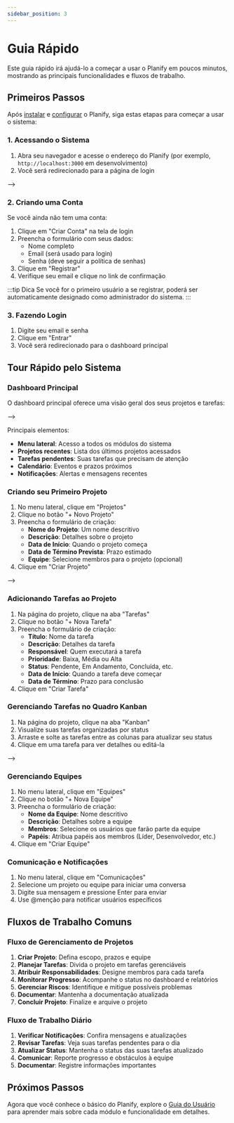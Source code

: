 ```yaml
---
sidebar_position: 3
---
```


# Guia Rápido

Este guia rápido irá ajudá-lo a começar a usar o Planify em poucos minutos, mostrando as principais funcionalidades e fluxos de trabalho.

## Primeiros Passos

Após [instalar](./installation) e [configurar](./configuration) o Planify, siga estas etapas para começar a usar o sistema:

### 1. Acessando o Sistema

1. Abra seu navegador e acesse o endereço do Planify (por exemplo, `http://localhost:3000` em desenvolvimento)
2. Você será redirecionado para a página de login

<!-- <!-- ![Tela de Login](/img/docs/login-screen.png) --> -->

### 2. Criando uma Conta

Se você ainda não tem uma conta:

1. Clique em "Criar Conta" na tela de login
2. Preencha o formulário com seus dados:
   - Nome completo
   - Email (será usado para login)
   - Senha (deve seguir a política de senhas)
3. Clique em "Registrar"
4. Verifique seu email e clique no link de confirmação

:::tip Dica
Se você for o primeiro usuário a se registrar, poderá ser automaticamente designado como administrador do sistema.
:::

### 3. Fazendo Login

1. Digite seu email e senha
2. Clique em "Entrar"
3. Você será redirecionado para o dashboard principal

## Tour Rápido pelo Sistema

### Dashboard Principal

O dashboard principal oferece uma visão geral dos seus projetos e tarefas:

<!-- <!-- ![Dashboard Principal](/img/docs/main-dashboard.png) --> -->

Principais elementos:
- **Menu lateral**: Acesso a todos os módulos do sistema
- **Projetos recentes**: Lista dos últimos projetos acessados
- **Tarefas pendentes**: Suas tarefas que precisam de atenção
- **Calendário**: Eventos e prazos próximos
- **Notificações**: Alertas e mensagens recentes

### Criando seu Primeiro Projeto

1. No menu lateral, clique em "Projetos"
2. Clique no botão "+ Novo Projeto"
3. Preencha o formulário de criação:
   - **Nome do Projeto**: Um nome descritivo
   - **Descrição**: Detalhes sobre o projeto
   - **Data de Início**: Quando o projeto começa
   - **Data de Término Prevista**: Prazo estimado
   - **Equipe**: Selecione membros para o projeto (opcional)
4. Clique em "Criar Projeto"

<!-- <!-- ![Criação de Projeto](/img/docs/create-project.png) --> -->

### Adicionando Tarefas ao Projeto

1. Na página do projeto, clique na aba "Tarefas"
2. Clique no botão "+ Nova Tarefa"
3. Preencha o formulário de criação:
   - **Título**: Nome da tarefa
   - **Descrição**: Detalhes da tarefa
   - **Responsável**: Quem executará a tarefa
   - **Prioridade**: Baixa, Média ou Alta
   - **Status**: Pendente, Em Andamento, Concluída, etc.
   - **Data de Início**: Quando a tarefa deve começar
   - **Data de Término**: Prazo para conclusão
4. Clique em "Criar Tarefa"

### Gerenciando Tarefas no Quadro Kanban

1. Na página do projeto, clique na aba "Kanban"
2. Visualize suas tarefas organizadas por status
3. Arraste e solte as tarefas entre as colunas para atualizar seu status
4. Clique em uma tarefa para ver detalhes ou editá-la

<!-- <!-- ![Quadro Kanban](/img/docs/kanban-board.png) --> -->

### Gerenciando Equipes

1. No menu lateral, clique em "Equipes"
2. Clique no botão "+ Nova Equipe"
3. Preencha o formulário de criação:
   - **Nome da Equipe**: Nome descritivo
   - **Descrição**: Detalhes sobre a equipe
   - **Membros**: Selecione os usuários que farão parte da equipe
   - **Papéis**: Atribua papéis aos membros (Líder, Desenvolvedor, etc.)
4. Clique em "Criar Equipe"

### Comunicação e Notificações

1. No menu lateral, clique em "Comunicações"
2. Selecione um projeto ou equipe para iniciar uma conversa
3. Digite sua mensagem e pressione Enter para enviar
4. Use @menção para notificar usuários específicos

## Fluxos de Trabalho Comuns

### Fluxo de Gerenciamento de Projetos

1. **Criar Projeto**: Defina escopo, prazos e equipe
2. **Planejar Tarefas**: Divida o projeto em tarefas gerenciáveis
3. **Atribuir Responsabilidades**: Designe membros para cada tarefa
4. **Monitorar Progresso**: Acompanhe o status no dashboard e relatórios
5. **Gerenciar Riscos**: Identifique e mitigue possíveis problemas
6. **Documentar**: Mantenha a documentação atualizada
7. **Concluir Projeto**: Finalize e arquive o projeto

### Fluxo de Trabalho Diário

1. **Verificar Notificações**: Confira mensagens e atualizações
2. **Revisar Tarefas**: Veja suas tarefas pendentes para o dia
3. **Atualizar Status**: Mantenha o status das suas tarefas atualizado
4. **Comunicar**: Reporte progresso e obstáculos à equipe
5. **Documentar**: Registre informações importantes

## Próximos Passos

Agora que você conhece o básico do Planify, explore o [Guia do Usuário](/docs/user-guide/overview) para aprender mais sobre cada módulo e funcionalidade em detalhes.
